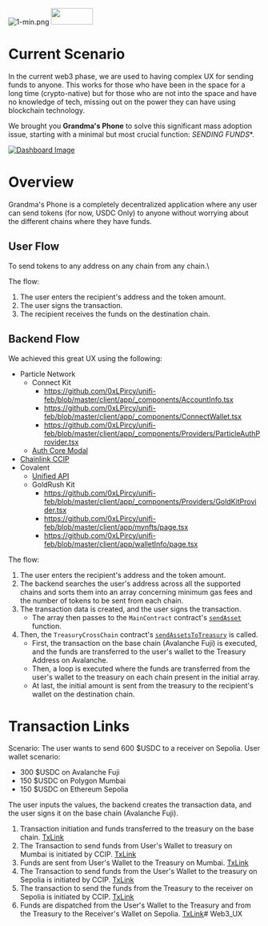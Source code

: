 ![1-min.png](https://cdn.dorahacks.io/static/files/18dbed88495df63c795884f48739066c.png)
<a target="_blank" href="https://dorahacks.io/buidl/10279"><img src="https://cdn.dorahacks.io/images/buidl-embed/light-simple.png" height="33" width="84" /></a>
# Current Scenario
In the current web3 phase, we are used to having complex UX for sending funds to anyone.
This works for those who have been in the space for a long time (crypto-native) but for those who are not into the space and have no knowledge of tech, missing out on the power they can have using blockchain technology. 

We brought you **Grandma's Phone** to solve this significant mass adoption issue, starting with a minimal but most crucial function: _SENDING FUNDS_*.

[![Dashboard Image](./assets/dashboard.png)](https://www.youtube.com/embed/dcpv2h0guv4)


# Overview

Grandma's Phone is a completely decentralized application where any user can send tokens (for now, USDC Only) to anyone without worrying about the different chains where they have funds.

## User Flow 
To send tokens to any address on any chain from any chain.\

The flow:
1. The user enters the recipient's address and the token amount.
2. The user signs the transaction.
3. The recipient receives the funds on the destination chain.

## Backend Flow 
We achieved this great UX using the following: 
- Particle Network
  - Connect Kit
    - https://github.com/0xLPircy/unifi-feb/blob/master/client/app/_components/AccountInfo.tsx
    - https://github.com/0xLPircy/unifi-feb/blob/master/client/app/_components/ConnectWallet.tsx
    - https://github.com/0xLPircy/unifi-feb/blob/master/client/app/_components/Providers/ParticleAuthProvider.tsx
  - [Auth Core Modal](https://github.com/0xLPircy/unifi-feb/blob/master/client/app/_container/dashboard/DeductionSection.tsx#L19C4-L37C37)
- [Chainlink CCIP](https://github.com/0xLPircy/unifi-feb/blob/master/contracts/src/TreasuryCrossChain.sol#L105)
- Covalent 
  - [Unified API](https://github.com/0xLPircy/unifi-feb/blob/master/client/app/api/index.ts)
  - GoldRush Kit
    - https://github.com/0xLPircy/unifi-feb/blob/master/client/app/_components/Providers/GoldKitProvider.tsx
    - https://github.com/0xLPircy/unifi-feb/blob/master/client/app/mynfts/page.tsx
    - https://github.com/0xLPircy/unifi-feb/blob/master/client/app/walletInfo/page.tsx

The flow:
1. The user enters the recipient's address and the token amount.
2. The backend searches the user's address across all the supported chains and sorts them into an array concerning minimum gas fees and the number of tokens to be sent from each chain.
3. The transaction data is created, and the user signs the transaction.
   - The array then passes to the `MainContract` contract's [`sendAsset`](https://github.com/0xLPircy/unifi-feb/blob/019403ac468a00573226fc862fc72e83c2ced137/contracts/src/MainContract.sol#L31) function.
4. Then, the `TreasuryCrossChain` contract's [`sendAssetsToTreasury`](https://github.com/0xLPircy/unifi-feb/blob/019403ac468a00573226fc862fc72e83c2ced137/contracts/src/TreasuryCrossChain.sol#L48) is called.
   - First, the transaction on the base chain (Avalanche Fuji) is executed, and the funds are transferred to the user's wallet to the Treasury Address on Avalanche.
   - Then, a loop is executed where the funds are transferred from the user's wallet to the treasury on each chain present in the initial array.
   - At last, the initial amount is sent from the treasury to the recipient's wallet on the destination chain.

# Transaction Links
Scenario: 
The user wants to send 600 $USDC to a receiver on Sepolia.
User wallet scenario:
- 300 $USDC on Avalanche Fuji
- 150 $USDC on Polygon Mumbai 
- 150 $USDC on Ethereum Sepolia

The user inputs the values, the backend creates the transaction data, and the user signs it on the base chain (Avalanche Fuji). 

1. Transaction initiation and funds transferred to the treasury on the base chain. [TxLink](https://testnet.snowtrace.io/tx/0xb5ca4ded130bcf39a65d55efb40c41f0165e233659925e28b94d9d7ebd8e69e4?chainId=43113)
2. The Transaction to send funds from User's Wallet to treasury on Mumbai is initiated by CCIP. [TxLink](https://ccip.chain.link/msg/0x09315f31042e262f42335a3c0ff38f87f0d41f258027d40013cce27a0bfdfc3a) 
3. Funds are sent from User's Wallet to the Treasury on Mumbai. [TxLink](https://mumbai.polygonscan.com/tx/0x8931c97e85f74a7fa676c3016474f9e0387cd131c2e786ae215d214a25c2cb5f) 
4. The Transaction to send funds from the User's Wallet to the treasury on Sepolia is initiated by CCIP. [TxLink](https://ccip.chain.link/msg/0x4f0613d99364ea2746d53e32accb57b2ff81fda95727ff6d952c4edbbcccb223) 
5. The transaction to send the funds from the Treasury to the receiver on Sepolia is initiated by CCIP. [TxLink](https://ccip.chain.link/msg/0xe5bdd7903457159216be7711b2efbd703ee6f0f33ef4c831aebecc3be2ee483e) 
6. Funds are dispatched from the User's Wallet to the Treasury and from the Treasury to the Receiver's Wallet on Sepolia. [TxLink](https://sepolia.etherscan.io/tx/0xfb7149dd064c676dfdf45a61313810a40493fc40eeeff0a8d03e228b7768bc44)#   W e b 3 _ U X  
 
